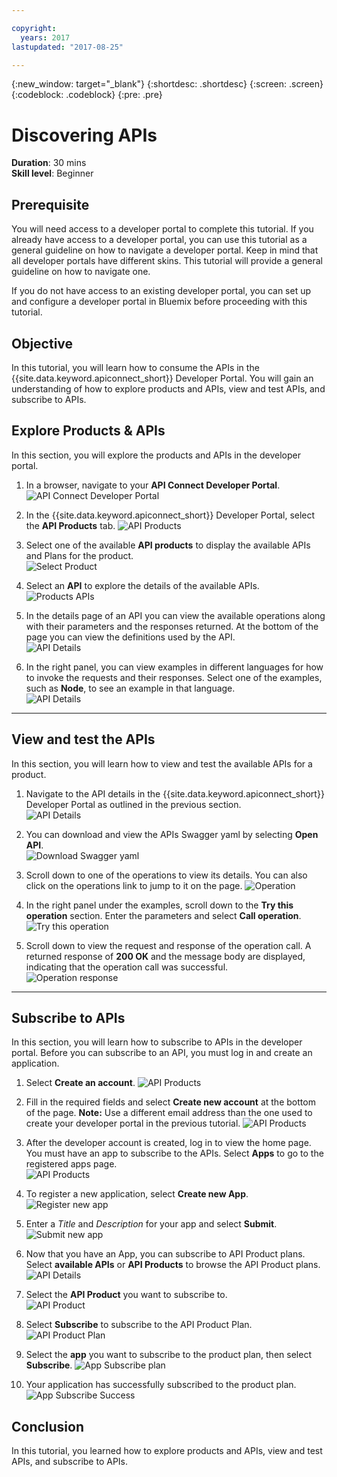 ```yaml
---

copyright:
  years: 2017
lastupdated: "2017-08-25"

---
```



{:new_window: target="_blank"}
{:shortdesc: .shortdesc}
{:screen: .screen}
{:codeblock: .codeblock}
{:pre: .pre}

# Discovering APIs
**Duration**: 30 mins  
**Skill level**: Beginner  


## Prerequisite
You will need access to a developer portal to complete this tutorial. If you already have access to a developer portal, you can use this tutorial as a general guideline on how to navigate a developer portal. Keep in mind that all developer portals have different skins. This tutorial will provide a general guideline on how to navigate one. 

If you do not have access to an existing developer portal, you can set up and configure a developer portal in Bluemix before proceeding with this tutorial.

## Objective
In this tutorial, you will learn how to consume the APIs in the {{site.data.keyword.apiconnect_short}} Developer Portal. You will gain an understanding of how to explore products and APIs, view and test APIs, and subscribe to APIs. 
 

## Explore Products & APIs
In this section, you will explore the products and APIs in the developer portal.

1. In a browser, navigate to your **API Connect Developer Portal**.
![API Connect Developer Portal](images/11-developer-portal.png)

2. In the {{site.data.keyword.apiconnect_short}} Developer Portal, select the **API Products** tab. 
![API Products](images/12-API-products.png)

3. Select one of the available **API products** to display the available APIs and Plans for the product.  
  ![Select Product](images/13-product.png)

4. Select an **API** to explore the details of the available APIs.  
  ![Products APIs](images/14-api.png)

5. In the details page of an API you can view the available operations along with their parameters and the responses returned. At the bottom of the page you can view the definitions used by the API.  
  ![API Details](images/15-details.png) 

6. In the right panel, you can view examples in different languages for how to invoke the requests and their responses. Select one of the examples, such as **Node**, to see an example in that language.  
  ![API Details](images/16-examples.png) 

---

## View and test the APIs
In this section, you will learn how to view and test the available APIs for a product. 

1. Navigate to the API details in the {{site.data.keyword.apiconnect_short}} Developer Portal as outlined in the previous section.  
  ![API Details](images/21-details.png) 

2. You can download and view the APIs Swagger yaml by selecting **Open API**.  
  ![Download Swagger yaml](images/22-swagger.png) 

3. Scroll down to one of the operations to view its details. You can also click on the operations link to jump to it on the page. 
![Operation](images/23-operation.png)

4. In the right panel under the examples, scroll down to the **Try this operation** section. Enter the parameters and select **Call operation**.  
  ![Try this operation](images/24-try-this-operation.png)

5. Scroll down to view the request and response of the operation call. A returned response of **200 OK** and the message body are displayed, indicating that the operation call was successful.  
  ![Operation response](images/25-operation-response.png)

---

## Subscribe to APIs
In this section, you will learn how to subscribe to APIs in the developer portal. Before you can subscribe to an API, you must log in and create an application.

1. Select **Create an account**. 
![API Products](images/31-create-account.png)

2. Fill in the required fields and select **Create new account** at the bottom of the page. 
**Note:** Use a different email address than the one used to create your developer portal in the previous tutorial.
![API Products](images/32-create-new-account.png)

3. After the developer account is created, log in to view the home page. You must have an app to subscribe to the APIs. Select **Apps** to go to the registered apps page.  
  ![API Products](images/33-login.png)

4. To register a new application, select **Create new App**.  
  ![Register new app](images/34-create-new-app.png)

5. Enter a *Title* and *Description* for your app and select **Submit**.  
  ![Submit new app](images/35-submit-new-app.png) 

6. Now that you have an App, you can subscribe to API Product plans. Select **available APIs** or **API Products** to browse the API Product plans.  
  ![API Details](images/36-api-products.png) 

7. Select the **API Product** you want to subscribe to.  
  ![API Product](images/37-select-product.png) 

8. Select **Subscribe** to subscribe to the API Product Plan.  
  ![API Product Plan](images/38-subscribe-plan.png) 

9. Select the **app** you want to subscribe to the product plan, then select **Subscribe**. 
  ![App Subscribe plan](images/39-subscribe-app-plan.png) 

10. Your application has successfully subscribed to the product plan. 
  ![App Subscribe Success](images/310-subscribe-success.png) 

## Conclusion
In this tutorial, you learned how to explore products and APIs, view and test APIs, and subscribe to APIs. 




